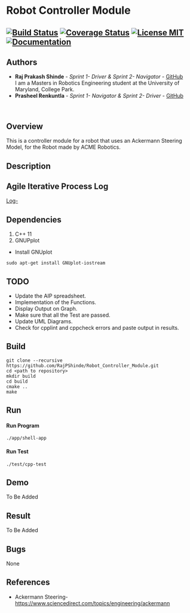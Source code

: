 # Robot Controller Module
[![Build Status](https://travis-ci.org/RajPShinde/Robot_Controller_Module.svg?branch=master)](https://travis-ci.org/RajPShinde/Robot_Controller_Module)
[![Coverage Status](https://coveralls.io/repos/github/RajPShinde/Robot_Controller_Module/badge.svg?branch=master)](https://coveralls.io/github/RajPShinde/Robot_Controller_Module?branch=master)
[![License MIT](https://img.shields.io/badge/License-MIT-brightgreen.svg)](https://github.com/RajPShinde/Robot_Controller_Module/blob/master/LICENSE.md)
[![Documentation](https://img.shields.io/badge/docs-generated-brightgreen.svg)]()
---

## Authors

* **Raj Prakash Shinde** - *Sprint 1- Driver & Sprint 2- Navigator* - [GitHub](https://github.com/RajPShinde)
<br>I am a Masters in Robotics Engineering student at the University of Maryland, College Park.
* **Prasheel Renkuntla** - *Sprint 1- Navigator & Sprint 2- Driver* - [GitHub](https://github.com/Prasheel24)
<br>

## Overview
This is a controller module for a robot that uses an Ackermann Steering Model, for the Robot made by ACME Robotics.

## Description

## Agile Iterative Process Log
[Log- ](https://docs.google.com/spreadsheets/d/1LFQMKbuGeusgmI7IMbjiw-RJrt9jNgej0F8SvvfyJjY/edit?usp=sharing)

## Dependencies
1. C++ 11
2. GNUPplot
* Install GNUplot
```
sudo apt-get install GNUplot-iostream
```

## TODO
* Update the AIP spreadsheet.
* Implementation of the Functions.
* Display Output on Graph.
* Make sure that all the Test are passed.
* Update UML Diagrams.
* Check for cpplint and cppcheck errors and paste output in results.

## Build
```
git clone --recursive https://github.com/RajPShinde/Robot_Controller_Module.git
cd <path to repository>
mkdir build
cd build
cmake ..
make
```
## Run
#### Run Program
```
./app/shell-app
```
#### Run Test
```
./test/cpp-test
```
## Demo
To Be Added

## Result
To Be Added

## Bugs
None

## References
* Ackermann Steering- https://www.sciencedirect.com/topics/engineering/ackermann
